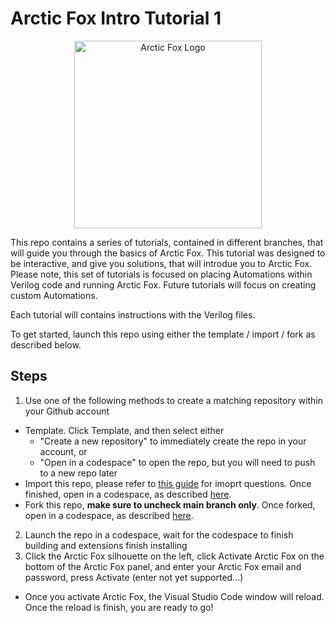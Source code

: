# Arctic Fox Intro Tutorial 1
<p align="center">
    <img src="https://icii.io/wp-content/uploads/2022/09/New-Arctic-Fox-Logo.Blue_.For-Animation.WithBehindForGaps-1.svg" alt="Arctic Fox Logo" style="width:300px;"/>
</p>

This repo contains a series of tutorials, contained in different branches, that will guide you through the basics of Arctic Fox. This tutorial was designed to be interactive, and give you solutions, that will introdue you to Arctic Fox. Please note, this set of tutorials is focused on placing Automations within Verilog code and running Arctic Fox. Future tutorials will focus on creating custom Automations.

Each tutorial will contains instructions with the Verilog files.  

To get started, launch this repo using either the template / import / fork as described below. 

## Steps 
1) Use one of the following methods to create a matching repository within your Github account 
- Template. Click Template, and then select either
  - "Create a new repository" to immediately create the repo in your account, or
  - "Open in a codespace" to open the repo, but you will need to push to a new repo later 
- Import this repo, please refer to [this guide](https://docs.github.com/en/get-started/importing-your-projects-to-github/importing-source-code-to-github/importing-a-repository-with-github-importer) for imoprt questions. Once finished, open in a codespace, as described [here](https://docs.github.com/en/codespaces/developing-in-codespaces/creating-a-codespace-for-a-repository).
- Fork this repo, **make sure to uncheck main branch only**. Once forked, open in a codespace, as described [here](https://docs.github.com/en/codespaces/developing-in-codespaces/creating-a-codespace-for-a-repository). 

2) Launch the repo in a codespace, wait for the codespace to finish building and extensions finish installing
3) Click the Arctic Fox silhouette on the left, click Activate Arctic Fox on the bottom of the Arctic Fox panel, and enter your Arctic Fox email and password, press Activate (enter not yet supported...) 
- Once you activate Arctic Fox, the Visual Studio Code window will reload. Once the reload is finish, you are ready to go!